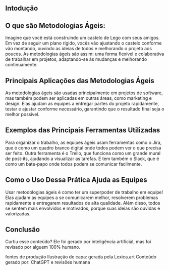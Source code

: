 ## Intodução
## O que são Metodologias Ágeis:

Imagine que você está construindo um castelo de Lego com seus amigos. Em vez de seguir um plano rígido, vocês vão ajustando o castelo conforme vão montando, ouvindo as ideias de todos e melhorando o projeto aos poucos. As metodologias ágeis são assim: uma forma flexível e colaborativa de trabalhar em projetos, adaptando-se às mudanças e melhorando continuamente.

## Principais Aplicações das Metodologias Ágeis
As metodologias ágeis são usadas principalmente em projetos de software, mas também podem ser aplicadas em outras áreas, como marketing e design. Elas ajudam as equipes a entregar partes do projeto rapidamente, testar e ajustar conforme necessário, garantindo que o resultado final seja o melhor possível.

## Exemplos das Principais Ferramentas Utilizadas
Para organizar o trabalho, as equipes ágeis usam ferramentas como o Jira, que é como um quadro branco digital onde todos podem ver o que precisa ser feito. Outra ferramenta é o Trello, que funciona como um grande mural de post-its, ajudando a visualizar as tarefas. E tem também o Slack, que é como um bate-papo onde todos podem se comunicar facilmente.

## Como o Uso Dessa Prática Ajuda as Equipes
Usar metodologias ágeis é como ter um superpoder de trabalho em equipe! Elas ajudam as equipes a se comunicarem melhor, resolverem problemas rapidamente e entregarem resultados de alta qualidade. Além disso, todos se sentem mais envolvidos e motivados, porque suas ideias são ouvidas e valorizadas.


## Conclusão
Curtiu esse conteúdo? Ele foi gerado por inteligência artificial, mas foi revisado por alguem 100% humano.

fontes de produção
Ilustração de capa: gerada pela Lexica.art
Conteúdo gerado por: ChatGPT e revisões humana
